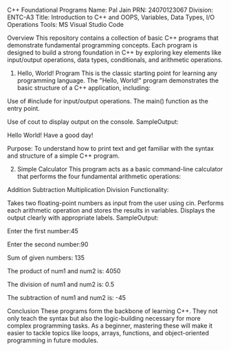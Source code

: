 C++ Foundational Programs
Name: Pal Jain
PRN: 24070123067
Division: ENTC-A3
Title: Introduction to C++ and OOPS, Variables, Data Types, I/O Operations Tools: MS Visual Studio Code

Overview
This repository contains a collection of basic C++ programs that demonstrate fundamental programming concepts. Each program is designed to build a strong foundation in C++ by exploring key elements like input/output operations, data types, conditionals, and arithmetic operations.

1. Hello, World! Program
This is the classic starting point for learning any programming language. The "Hello, World!" program demonstrates the basic structure of a C++ application, including:

Use of #include <iostream> for input/output operations.
The main() function as the entry point.

Use of cout to display output on the console.
SampleOutput:

Hello World!
Have a good day!

Purpose:
To understand how to print text and get familiar with the syntax and structure of a simple C++ program.

2. Simple Calculator
This program acts as a basic command-line calculator that performs the four fundamental arithmetic operations:

Addition
Subtraction
Multiplication
Division
Functionality:

Takes two floating-point numbers as input from the user using cin.
Performs each arithmetic operation and stores the results in variables.
Displays the output clearly with appropriate labels.
SampleOutput:

Enter the first number:45

Enter the second number:90

Sum of given numbers: 135

The product of num1 and num2 is: 4050

The division of num1 and num2 is: 0.5

The subtraction of num1 and num2 is: -45

Conclusion
These programs form the backbone of learning C++. They not only teach the syntax but also the logic-building necessary for more complex programming tasks. As a beginner, mastering these will make it easier to tackle topics like loops, arrays, functions, and object-oriented programming in future modules.
